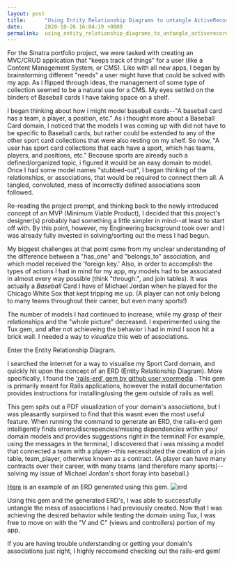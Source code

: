 ```yaml
---
layout: post
title:      "Using Entity Relationship Diagrams to untangle ActiveRecord Associations"
date:       2020-10-26 16:04:19 +0000
permalink:  using_entity_relationship_diagrams_to_untangle_activerecord_associations
---
```





For the Sinatra portfolio project, we were tasked with creating an MVC/CRUD application that "keeps track of things"  for a user (like a Content Management System, or CMS).  Like with all new apps, I began by brainstorming different "needs" a user might have that could be solved with my app.  As i flipped through ideas, the management of some type of collection seemed to be a natural use for a CMS.  My eyes settled on the binders of Baseball cards I have taking space on a shelf.

I began thinking about how i might model baseball cards--"A baseball card has a team, a player, a position, etc."  As i thought more about a Baseball Card domain, I noticed that the models I was coming up with did not have to be specific to Baseball cards, but rather could be extended to any of the other sport card collections that were also resting on my shelf.  So now, "A user has sport card collections that each have a sport, which has teams, players, and positions, etc."  Because sports are already such a defined/organized topic, i figured it would be an easy domain to model.  Once I had some model names "stubbed-out", I began thinking of the relationships, or associations, that would be required to connect them all.  A tangled, convoluted, mess of incorrectly defined associations soon followed.

Re-reading the project prompt, and thinking back to the newly introduced concept of an MVP (Minimum Viable Product), I decided that this project's designer(s) probably had something a little simpler in mind--at least to start off with.  By this point, however, my Engineering background took over and I was already fully invested in solving/sorting out the mess I had begun.

My biggest challenges at that point came from my unclear understanding of the difference between a "has_one" and "belongs_to" association, and which model received the 'foreign key.'  Also, in order to accomplish the types of actions I had in mind for my app, my models had to be associated in almost every way possible (think "through:", and join tables).  It was actually a *Baseball* Card I have of Michael Jordan when he played for the Chicago White Sox that kept tripping me up. (A player can not only belong to many teams throughout their career, but even many sports!)

The number of models I had continued to increase, while my grasp of their relationships and the  "whole picture" decreased.  I experimented using the Tux gem, and after not achieveing the behavior i had in mind I soon hit a brick wall.  I needed a way to *visualize* this web of associations.

Enter the Entity Relationship Diagram.

I searched the internet for a way to visualise my Sport Card domain, and quickly hit upon the concept of an ERD (Entity Relationship Diagram).  More specifically, I found the ['rails-erd' gem by github user voormedia](https://voormedia.github.io/rails-erd/) .  This gem is primarily meant for Rails applications, however the install documentation provides instructions for installing/using the gem outside of rails as well.

This gem spits out a PDF visualization of your domain's associations, but I was pleasantly surpirsed to find that this wasnt even the most useful feature.  When running the command to generate an ERD, the rails-erd gem intelligently finds errors/discrepencies/missing dependencies within your domain models and provides suggestions right in the terminal!  For example, using the messages in the terminal, I discovered that i was missing a model that connected a team with a player--this necessitated the creation of a join table, team_player, otherwise known as a contract.  (A player can have many contracts over their career, with many teams (and therefore many sports)--solving my issue of Michael Jordan's short foray into baseball.)

[Here](https://user-images.githubusercontent.com/30479783/97195646-96000f00-1779-11eb-90d8-218c84fb017c.png) is an example of an ERD generated using this gem.
![erd](https://user-images.githubusercontent.com/30479783/97195646-96000f00-1779-11eb-90d8-218c84fb017c.png)

Using this gem and the generated ERD's, I was able to successfully untangle the mess of associations i had previously created.  Now that I was achieving the desired behavior while testing the domain using Tux, I was free to move on with the "V and C" (views and controllers) portion of my app.

If you are having trouble understanding or getting your domain's associations just right, I highly reccomend checking out the rails-erd gem!


